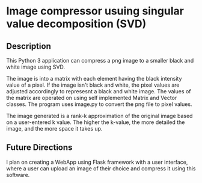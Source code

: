 # Image compressor usuing singular value decomposition (SVD)

## Description
This Python 3 application can compress a png image to a smaller black and white image using SVD.

The image is into a matrix with each element having the black intensity value of a pixel. If the image isn't black and white,
the pixel values are adjusted accordingly to represesnt a black and white image. The values of the matrix are 
operated on using self implemented Matrix and Vector classes. The program uses image.py to convert the png file to pixel values. 

The image generated is a rank-k approximation of the original image based on a user-entered k value. 
The higher the k-value, the more detailed the image, and the more space it takes up.

## Future Directions
I plan on creating a WebApp using Flask framework with a user interface, where a user can upload an image
of their choice and compress it using this software.
